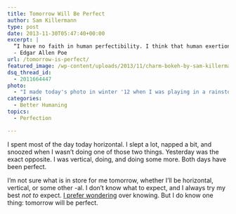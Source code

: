 ```yaml
---
title: Tomorrow Will Be Perfect
author: Sam Killermann
type: post
date: 2013-11-30T05:47:40+00:00
excerpt: |
  “I have no faith in human perfectibility. I think that human exertion will have no appreciable effect upon humanity. Man is now only more active - not more happy - nor more wise, than he was 6000 years ago.”
  - Edgar Allen Poe
url: /tomorrow-is-perfect/
featured_image: /wp-content/uploads/2013/11/charm-bokeh-by-sam-killermann.jpg
dsq_thread_id:
  - 2011664447
photo:
  - "I made today's photo in winter '12 when I was playing in a rainstorm in Hanapepe Valley."
categories:
  - Better Humaning
topics:
  - Perfection

---
```

I spent most of the day today horizontal. I slept a lot, napped a bit, and snoozed when I wasn&#8217;t doing one of those two things. Yesterday was the exact opposite. I was vertical, doing, and doing some more. Both days have been perfect.

I&#8217;m not sure what is in store for me tomorrow, whether I&#8217;ll be horizontal, vertical, or some other -al. I don&#8217;t know what to expect, and I always try my best _not to_ expect. [I prefer wondering][1] over knowing. But I do know one thing: tomorrow will be perfect.

 [1]: /i-miss-wondering/ "I Miss Wondering"